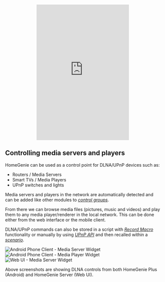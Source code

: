 <div class="content-margin" align="center">
    <iframe self="size-medium" height="440" src="https://www.youtube.com/embed/ygilmTwLSJ0?rel=0" frameborder="0" allowfullscreen></iframe>
</div>

## Controlling media servers and players

HomeGenie can be used as a control point for DLNA/UPnP devices such as:

- Routers / Media Servers
- Smart TVs / Media Players
- UPnP switches and lights

Media servers and players in the network are automatically detected
and can be added like other modules to *[control groups](#/docs/configure)*.

From there we can browse media files (pictures, music and videos) and play
them to any media player/renderer in the local network.
This can be done either from the web interface or the mobile client.

DLNA/UPnP commands can also be stored in a script with *[Record Macro](#/docs/scenarios)*
functionality or manually by using *[UPnP API](./api/mig/mig_api_upnp.html)*
and then recalled within a *[scenario](#/docs/scenarios)*.

<div class="media-container" data-ui-load="@lib/controllers/view_pager"
    data-o-slide="true" data-o-paging="true">
    <img self="size-small" title="Android Phone Client - Media Server Widget" src="images/hgplus/hg_phone_media_server.jpg">
    <img self="size-small" title="Android Phone Client - Media Player Widget" src="images/hgplus/hg_phone_media_player.jpg">
    <img self="size-medium" title="Web UI - Media Server Widget" src="images/docs/media_server_widget_00.jpg">
</div>

Above screenshots are showing DLNA controls from both HomeGenie Plus (Android) and HomeGenie Server (Web UI).
